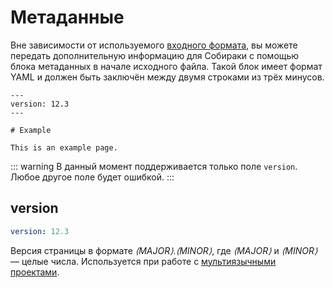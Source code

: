 # Метаданные

Вне зависимости от используемого [входного формата](../2-input), вы можете передать дополнительную информацию для Собираки с помощью блока метаданных в начале исходного файла. Такой блок имеет формат YAML и должен быть заключён между двумя строками из трёх минусов.

```text
---
version: 12.3
---

# Example

This is an example page.
```

::: warning
В данный момент поддерживается только поле `version`.
Любое другое поле будет ошибкой.
:::

## version

```yaml
version: 12.3
```

Версия страницы в формате _⟨MAJOR⟩.⟨MINOR⟩_, где _⟨MAJOR⟩_ и _⟨MINOR⟩_ — целые числа. Используется при работе с [мультиязычными проектами](../1-concepts/2-multilang.md).
